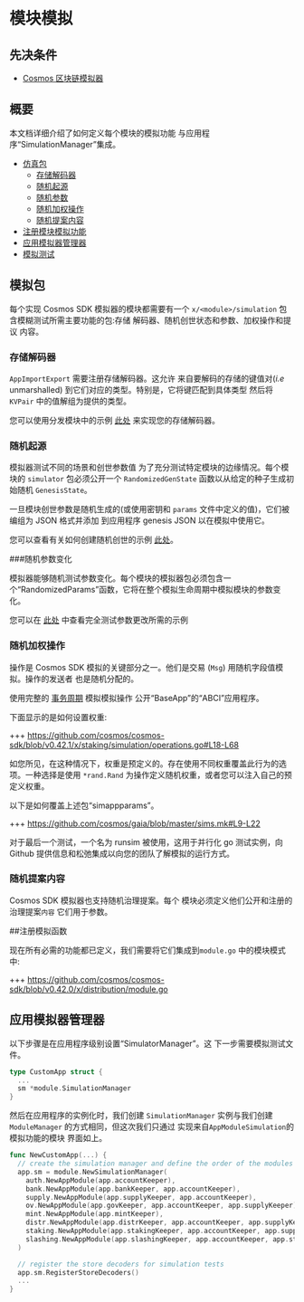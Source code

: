 # 模块模拟

## 先决条件

* [Cosmos 区块链模拟器](./../using-the-sdk/simulation.md)

## 概要

本文档详细介绍了如何定义每个模块的模拟功能
与应用程序“SimulationManager”集成。

* [仿真包](#simulation-package)
    * [存储解码器](#store-decoders)
    * [随机起源](#randomized-genesis)
    * [随机参数](#randomized-parameters)
    * [随机加权操作](#random-weighted-operations)
    * [随机提案内容](#random-proposal-contents)
* [注册模块模拟功能](#registering-simulation-functions)
* [应用模拟器管理器](#app-simulator-manager)
* [模拟测试](#simulation-tests)

## 模拟包

每个实现 Cosmos SDK 模拟器的模块都需要有一个 `x/<module>/simulation`
包含模糊测试所需主要功能的包:存储
解码器、随机创世状态和参数、加权操作和提议
内容。

### 存储解码器

`AppImportExport` 需要注册存储解码器。这允许
来自要解码的存储的键值对(_i.e_ unmarshalled)
到它们对应的类型。特别是，它将键匹配到具体类型
然后将 `KVPair` 中的值解组为提供的类型。

您可以使用分发模块中的示例 [此处](https://github.com/cosmos/cosmos-sdk/blob/v0.42.0/x/distribution/simulation/decoder.go) 来实现您的存储解码器。

### 随机起源

模拟器测试不同的场景和创世参数值
为了充分测试特定模块的边缘情况。每个模块的 `simulator` 包必须公开一个 `RandomizedGenState` 函数以从给定的种子生成初始随机 `GenesisState`。

一旦模块创世参数是随机生成的(或使用密钥和
`params` 文件中定义的值)，它们被编组为 JSON 格式并添加
到应用程序 genesis JSON 以在模拟中使用它。

您可以查看有关如何创建随机创世的示例 [此处](https://github.com/cosmos/cosmos-sdk/blob/v0.42.0/x/staking/simulation/genesis.go)。

###随机参数变化

模拟器能够随机测试参数变化。每个模块的模拟器包必须包含一个“RandomizedParams”函数，它将在整个模拟生命周期中模拟模块的参数变化。

您可以在 [此处](https://github.com/cosmos/cosmos-sdk/blob/v0.42.0/x/staking/simulation/params.go) 中查看完全测试参数更改所需的示例

### 随机加权操作

操作是 Cosmos SDK 模拟的关键部分之一。他们是交易
(`Msg`) 用随机字段值模拟。操作的发送者
也是随机分配的。

使用完整的 [事务周期](../core/transactions.md) 模拟模拟操作
公开“BaseApp”的“ABCI”应用程序。

下面显示的是如何设置权重:

+++ https://github.com/cosmos/cosmos-sdk/blob/v0.42.1/x/staking/simulation/operations.go#L18-L68

如您所见，在这种情况下，权重是预定义的。存在使用不同权重覆盖此行为的选项。一种选择是使用 `*rand.Rand` 为操作定义随机权重，或者您可以注入自己的预定义权重。

以下是如何覆盖上述包“simappparams”。

+++ https://github.com/cosmos/gaia/blob/master/sims.mk#L9-L22

对于最后一个测试，一个名为 runsim <!-- # TODO: add link to runsim readme when its created --> 被使用，这用于并行化 go 测试实例，向 Github 提供信息和松弛集成以向您的团队了解模拟的运行方式。

### 随机提案内容

Cosmos SDK 模拟器也支持随机治理提案。每个
模块必须定义他们公开和注册的治理提案`内容`
它们用于参数。

##注册模拟函数

现在所有必需的功能都已定义，我们需要将它们集成到`module.go` 中的模块模式中:

+++ https://github.com/cosmos/cosmos-sdk/blob/v0.42.0/x/distribution/module.go

## 应用模拟器管理器

以下步骤是在应用程序级别设置“SimulatorManager”。这
下一步需要模拟测试文件。 

```go
type CustomApp struct {
  ...
  sm *module.SimulationManager
}
```

然后在应用程序的实例化时，我们创建 `SimulationManager`
实例与我们创建`ModuleManager` 的方式相同，但这次我们只通过
实现来自`AppModuleSimulation`的模拟功能的模块
界面如上。 

```go
func NewCustomApp(...) {
  // create the simulation manager and define the order of the modules for deterministic simulations
  app.sm = module.NewSimulationManager(
    auth.NewAppModule(app.accountKeeper),
    bank.NewAppModule(app.bankKeeper, app.accountKeeper),
    supply.NewAppModule(app.supplyKeeper, app.accountKeeper),
    ov.NewAppModule(app.govKeeper, app.accountKeeper, app.supplyKeeper),
    mint.NewAppModule(app.mintKeeper),
    distr.NewAppModule(app.distrKeeper, app.accountKeeper, app.supplyKeeper, app.stakingKeeper),
    staking.NewAppModule(app.stakingKeeper, app.accountKeeper, app.supplyKeeper),
    slashing.NewAppModule(app.slashingKeeper, app.accountKeeper, app.stakingKeeper),
  )

  // register the store decoders for simulation tests
  app.sm.RegisterStoreDecoders()
  ...
}
```
